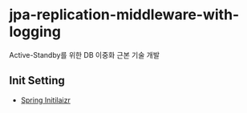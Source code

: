 # jpa-replication-middleware-with-logging
Active-Standby를 위한 DB 이중화 근본 기술 개발

## Init Setting
- [Spring Initilaizr](https://start.spring.io/#!type=gradle-project&language=java&platformVersion=2.7.8&packaging=jar&jvmVersion=1.8&groupId=com.opensw&artifactId=master&name=master&description=DB%20Auto%20Backup%20for%20Spring%20Boot&packageName=com.opensw.master&dependencies=websocket,data-jpa,mariadb,lombok,devtools)
